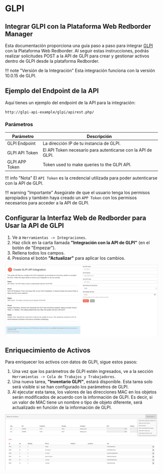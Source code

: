 # GLPI

## Integrar GLPI con la Plataforma Web Redborder Manager

Esta documentación proporciona una guía paso a paso para integrar [GLPI](https://glpi-project.org/) con la Plataforma Web Redborder. Al seguir estas instrucciones, podrás realizar solicitudes POST a la API de GLPI para crear y gestionar activos dentro de GLPI desde la plataforma Redborder.

!!! note "Versión de la Integración"
    Esta integración funciona con la versión 10.0.15 de GLPI.

## Ejemplo del Endpoint de la API

Aquí tienes un ejemplo del endpoint de la API para la integración:

```http
http://glpi-api-example/glpi/apirest.php/
```

### Parámetros

| Parámetro          | Descripción                                |
| ------------------ | ------------------------------------------ |
| GLPI Endpoint      | La dirección IP de tu instancia de GLPI.   |
| GLPI API Token      | El API Token necesario para autenticarse con la API de GLPI. |
| GLPI APP Token         | Token used to make queries to the GLPI API. |

!!! info "Nota"
    El `API Token` es la credencial utilizada para poder autenticarse con la API de GLPI.

!!! warning "Importante"
    Asegúrate de que el usuario tenga los permisos apropiados y también haya creado un `APP Token` con los permisos necesarios para acceder a la API de GLPI.



## Configurar la Interfaz Web de Redborder para Usar la API de GLPI

1. Ve a `Herramientas -> Integraciones`.
2. Haz click en la carta llamada **"Integración con la API de GLPI"** (en el botón de "Empezar").
3. Rellena todos los campos.
4. Presiona el botón **"Actualizar"** para aplicar los cambios.

![Configure Redborder Web UI to Use the GLPI API](images/glpi_step_1.png)

## Enriquecimiento de Activos

Para enriquecer los activos con datos de GLPI, sigue estos pasos:

1. Una vez que los parámetros de GLPI estén ingresados, ve a la sección `Herramientas -> Cola de Trabajos y Trabajadores`.
2. Una nueva tarea, **"Inventario GLPI"**, estará disponible. Esta tarea solo será visible si se han configurado los parámetros de GLPI.
3. Al ejecutar esta tarea, los valores de las direcciones MAC en los objetos serán modificados de acuerdo con la información de GLPI. Es decir, si un valor de MAC tiene un nombre o tipo de objeto diferente, será actualizado en función de la información de GLPI.

![Configure Redborder Web UI to Use the GLPI API](images/glpi_step_2.png)
